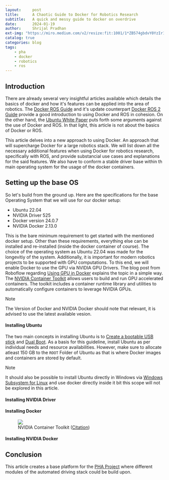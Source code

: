 ```yaml
---
layout:     post
title:      A Chaotic Guide to Docker for Robotics Research
subtitle:   A quick and messy guide to docker on overdrive
date:       2024-01-19
author:     Shrijal Pradhan
ext-img: "https://miro.medium.com/v2/resize:fit:1001/1*ZB574gbdvY0YzIr1x83YTg.png"
catalog: true
categories: blog
tags:
    - pha
    - docker
    - robotics
    - ros
---
```


## Introduction

There are already several very insightful articles available which details the basics of docker and how it's features can be applied into the area of robotics. The [Docker ROS Guide][Docker ROS Guide] and it's update counterpart [Docker ROS 2 Guide][Docker ROS 2 Guide] provide a good introduction to using Docker and ROS in cohesion. On the other hand, the [Ubuntu White Paper][Ubuntu White Paper] puts forth some arguments against the use of Docker and ROS. In that light, this article is not about the basics of Docker or ROS. 

This article delves into a new approach to using Docker. An approach that will supercharge Docker for a large robotics stack. We will list down all the necessary additional features when using Docker for robotics research, specifically with ROS, and provide substancial use cases and explanations for the said features. We also have to conform a stable driver base within th main operating system for the usage of the docker containers.

## Setting up the base OS

So let's build from the ground up. Here are the specifications for the base Operating System that we will use for our docker setup:
- Ubuntu 22.04
- NVIDIA Driver 525
- Docker version 24.0.7
- NVIDIA Docker 2.13.0

This is the bare minimum requirement to get started with the mentioned docker setup. Other than these requirements, everything else can be installed and re-installed (inside the docker container of course). The choice of the operating system as Ubuntu 22.04 was made for the longevitiy of the system. Additionally, it is important for modern robotics projects to be supported with GPU computations. To this end, we will enable Docker to use the GPU via NVIDIA GPU Drivers. The blog post from Roboflow regarding [Using GPU in Docker][Using GPU in Docker] explains the topic in a simple way. The [NVIDIA Container Toolkit][NVIDIA Container Toolkit] allows users to build and run GPU accelerated containers. The toolkit includes a container runtime library and utilities to automatically configure containers to leverage NVIDIA GPUs.

> [!NOTE]
> The Version of Docker and NVIDIA Docker should note that relevant, it is advised to use the latest available vesion.

#### Installing Ubuntu

The two main concepts in installing Ubuntu is to [Create a bootable USB stick][Create a bootable USB stick] and [Dual Boot][Dual Boot]. As a basis for this guideline, install Ubuntu as per individual needs and resource availabilities. However, make sure to allocate atleast 150 GB to the `ROOT` Folder of Ubuntu as that is where Docker images and containers are stored by default.

> [!NOTE]
> It should also be possible to install Ubuntu directly in Windows via [Windows Subsystem for Linux][WSL2] and use docker directly inside it bit this scope will not be explored in this article.

#### Installing NVIDIA Driver

#### Installing Docker

<figure class="img-with-text">
    <img src="https://blog.roboflow.com/content/images/2020/05/image-39.png" />
    <figcaption>NVIDIA Container Toolkit (<a href="https://blog.roboflow.com/use-the-gpu-in-docker/">Citation</a>)</figcaption>
</figure>

#### Installing NVIDIA Docker

## Conclusion

This article creates a base platform for the [PHA Project][PHA Project] where different modules of the automated driving stack could be build upon.

[Docker ROS Guide]: https://roboticseabass.com/2021/04/21/docker-and-ros/
[Docker ROS 2 Guide]: https://roboticseabass.com/2023/07/09/updated-guide-docker-and-ros2/
[Ubuntu White Paper]: https://ubuntu.com/engage/dockerandros
[PHA Project]: {{site.url}}/pha-project/
[Using GPU in Docker]: https://blog.roboflow.com/use-the-gpu-in-docker/
[Install NVIDIA Container Toolkit Apt]: https://docs.nvidia.com/datacenter/cloud-native/container-toolkit/latest/install-guide.html#installing-with-apt
[NVIDIA Container Toolkit]: https://github.com/NVIDIA/nvidia-container-toolkit
[Create a bootable USB stick]: https://ubuntu.com/tutorials/create-a-usb-stick-on-ubuntu#1-overview
[Dual Boot]: https://www.tecmint.com/install-ubuntu-alongside-with-windows-dual-boot/
[WSL2]: https://learn.microsoft.com/en-us/windows/wsl/about